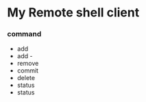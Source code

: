 # My Remote shell client
### command
* add 
* add -
* remove 
* commit 
* delete
* status
* status 
